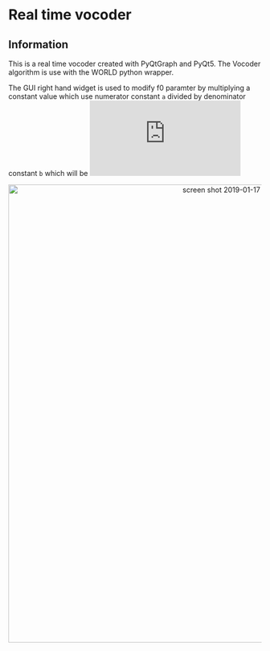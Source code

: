 # Real time vocoder

## Information

This is a real time vocoder created with PyQtGraph and PyQt5.
The Vocoder algorithm is use with the WORLD python wrapper.

The GUI right hand widget is used to modify f0 paramter by multiplying a constant value which use numerator constant `a` 
divided by denominator constant `b` which will be ![constant equation](http://latex.codecogs.com/gif.latex?constant%20%3D%20%5Cfrac%7Ba%7D%7Bb%7D)

<div align="center">
<img width="912" alt="screen shot 2019-01-17 at 23 29 54" src="https://user-images.githubusercontent.com/13714992/51326152-d6fdc680-1ab1-11e9-967d-17c7b4071d5a.png">
</div>

